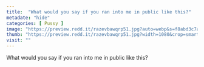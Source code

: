 ```yaml
---
title:  "What would you say if you ran into me in public like this?"
metadate: "hide"
categories: [ Pussy ]
image: "https://preview.redd.it/razevbawqrp51.jpg?auto=webp&s=f8abd3c7aea450eca9664cdd28abe42ffa9da318"
thumb: "https://preview.redd.it/razevbawqrp51.jpg?width=1080&crop=smart&auto=webp&s=6ee84a7c9409b08717bec67b24830e7940a3a7fb"
visit: ""
---
```

What would you say if you ran into me in public like this?
